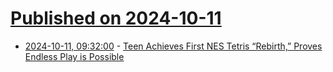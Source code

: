 # [Published on 2024-10-11](index.md)

* [2024-10-11, 09:32:00](https://soylentnews.org/article.pl?sid=24/10/09/1733210&from=rss) - [Teen Achieves First NES Tetris “Rebirth,” Proves Endless Play is Possible](https://soylentnews.org/article.pl?sid=24/10/09/1733210&from=rss)
